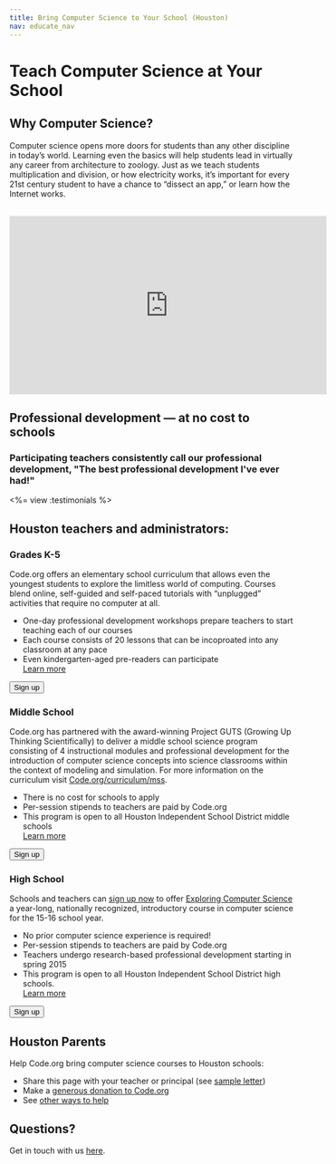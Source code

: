 ```yaml
---
title: Bring Computer Science to Your School (Houston)
nav: educate_nav
---
```


# Teach Computer Science at Your School

## Why Computer Science?

Computer science opens more doors for students than any other discipline in today’s world. Learning even the basics will help students lead in virtually any career  from architecture to zoology.  Just as we teach students multiplication and division, or how electricity works, it’s important for every 21st century student to have a chance to “dissect an app,” or learn how the Internet works.

<br />

<iframe width="560" height="315" src="https://www.youtube.com/embed/nKIu9yen5nc" frameborder="0" allowfullscreen></iframe>

## Professional development — at no cost to schools

### Participating teachers consistently call our professional development, "The best professional development I've ever had!"

<%= view :testimonials %>

## Houston teachers and administrators:

### Grades K-5

Code.org offers an elementary school curriculum that allows even the youngest students to explore the limitless world of computing. Courses blend online, self-guided and self-paced tutorials with “unplugged” activities that require no computer at all.

- One-day professional development workshops prepare teachers to start teaching each of our courses
- Each course consists of 20 lessons that can be incoproated into any classroom at any pace
- Even kindergarten-aged pre-readers can participate<br />
[Learn more](/k5)

[<button>Sign up</button>](/professional-development-workshops)


### Middle School

Code.org has partnered with the award-winning Project GUTS (Growing Up Thinking Scientifically) to deliver a middle school science program consisting of 4 instructional modules and professional development for the introduction of computer science concepts into science classrooms within the context of modeling and simulation. For more information on the curriculum visit [Code.org/curriculum/mss](Code.org/curriculum/mss).

- There is no cost for schools to apply
- Per-session stipends to teachers are paid by Code.org
- This program is open to all Houston Independent School District middle schools<br />
[Learn more](/educate/professional-development)

[<button>Sign up</button>](bit.ly/ApplyToCode)

### High School

Schools and teachers can [sign up now](http://izonenyc.org/initiatives/blended-learning-institute/#computer-science-track) to offer [Exploring Computer Science](exploringcs.org/curriculum) a year-long, nationally recognized, introductory course in computer science for the 15-16 school year.

- No prior computer science experience is required!
- Per-session stipends to teachers are paid by Code.org
- Teachers undergo research-based professional development starting in spring 2015
- This program is open to all Houston Independent School District high schools.<br />
[Learn more](/educate/professional-development)

[<button>Sign up</button>](bit.ly/ApplyToCode)

## Houston Parents

Help Code.org bring computer science courses to Houston schools:

* Share this page with your teacher or principal (see [sample letter](/promote/nycletter))
* Make a [generous donation to Code.org](/donate)
* See [other ways to help](/help)


## Questions? 

Get in touch with us [here](http://support.code.org/).

